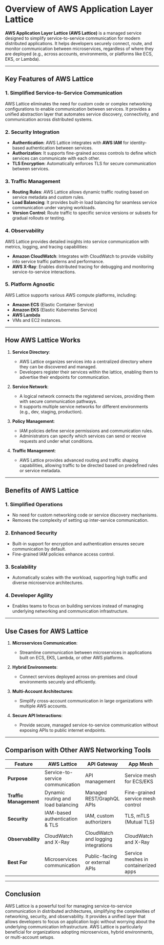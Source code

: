 # **Overview of AWS Application Layer Lattice**

**AWS Application Layer Lattice (AWS Lattice)** is a managed service designed to simplify service-to-service communication for modern distributed applications. It helps developers securely connect, route, and monitor communication between microservices, regardless of where they are deployed (e.g., across accounts, environments, or platforms like ECS, EKS, or Lambda).

---

## **Key Features of AWS Lattice**

### 1. **Simplified Service-to-Service Communication**
AWS Lattice eliminates the need for custom code or complex networking configurations to enable communication between services. It provides a unified abstraction layer that automates service discovery, connectivity, and communication across distributed systems.

### 2. **Security Integration**
- **Authentication**: AWS Lattice integrates with **AWS IAM** for identity-based authentication between services.
- **Authorization**: It supports fine-grained access controls to define which services can communicate with each other.
- **TLS Encryption**: Automatically enforces TLS for secure communication between services.

### 3. **Traffic Management**
- **Routing Rules**: AWS Lattice allows dynamic traffic routing based on service metadata and custom rules.
- **Load Balancing**: It provides built-in load balancing for seamless service communication under varying workloads.
- **Version Control**: Route traffic to specific service versions or subsets for gradual rollouts or testing.

### 4. **Observability**
AWS Lattice provides detailed insights into service communication with metrics, logging, and tracing capabilities:
- **Amazon CloudWatch**: Integrates with CloudWatch to provide visibility into service traffic patterns and performance.
- **AWS X-Ray**: Enables distributed tracing for debugging and monitoring service-to-service interactions.

### 5. **Platform Agnostic**
AWS Lattice supports various AWS compute platforms, including:
- **Amazon ECS** (Elastic Container Service)
- **Amazon EKS** (Elastic Kubernetes Service)
- **AWS Lambda**
- VMs and EC2 instances.

---

## **How AWS Lattice Works**

1. **Service Directory**:
    - AWS Lattice organizes services into a centralized directory where they can be discovered and managed.
    - Developers register their services within the lattice, enabling them to advertise their endpoints for communication.

2. **Service Network**:
    - A logical network connects the registered services, providing them with secure communication pathways.
    - It supports multiple service networks for different environments (e.g., dev, staging, production).

3. **Policy Management**:
    - IAM policies define service permissions and communication rules.
    - Administrators can specify which services can send or receive requests and under what conditions.

4. **Traffic Management**:
    - AWS Lattice provides advanced routing and traffic shaping capabilities, allowing traffic to be directed based on predefined rules or service metadata.

---

## **Benefits of AWS Lattice**

### **1. Simplified Operations**
- No need for custom networking code or service discovery mechanisms.
- Removes the complexity of setting up inter-service communication.

### **2. Enhanced Security**
- Built-in support for encryption and authentication ensures secure communication by default.
- Fine-grained IAM policies enhance access control.

### **3. Scalability**
- Automatically scales with the workload, supporting high traffic and diverse microservice architectures.

### **4. Developer Agility**
- Enables teams to focus on building services instead of managing underlying networking and communication infrastructure.

---

## **Use Cases for AWS Lattice**

1. **Microservices Communication**:
    - Streamline communication between microservices in applications built on ECS, EKS, Lambda, or other AWS platforms.

2. **Hybrid Environments**:
    - Connect services deployed across on-premises and cloud environments securely and efficiently.

3. **Multi-Account Architectures**:
    - Simplify cross-account communication in large organizations with multiple AWS accounts.

4. **Secure API Interactions**:
    - Provide secure, managed service-to-service communication without exposing APIs to public internet endpoints.

---

## **Comparison with Other AWS Networking Tools**

| **Feature**               | **AWS Lattice**                         | **API Gateway**                  | **App Mesh**                     |
|---------------------------|------------------------------------------|-----------------------------------|-----------------------------------|
| **Purpose**               | Service-to-service communication        | API management                   | Service mesh for ECS/EKS          |
| **Traffic Management**    | Dynamic routing and load balancing       | Managed REST/GraphQL APIs         | Fine-grained service mesh control |
| **Security**              | IAM-based authentication & TLS          | IAM, custom authorizers           | TLS, mTLS (Mutual TLS)            |
| **Observability**         | CloudWatch and X-Ray                    | CloudWatch and logging integrations | CloudWatch and X-Ray              |
| **Best For**              | Microservices communication             | Public-facing or external APIs    | Service meshes in containerized apps |

---

## **Conclusion**

AWS Lattice is a powerful tool for managing service-to-service communication in distributed architectures, simplifying the complexities of networking, security, and observability. It provides a unified layer that allows developers to focus on application logic without worrying about the underlying communication infrastructure. AWS Lattice is particularly beneficial for organizations adopting microservices, hybrid environments, or multi-account setups.
